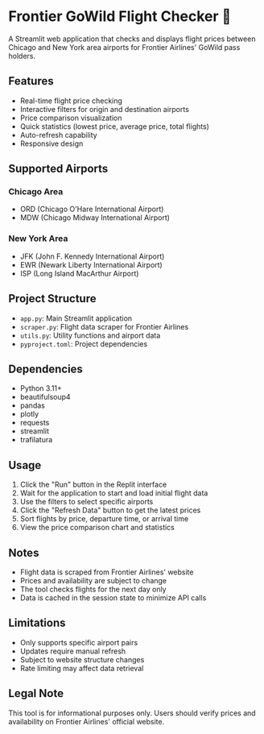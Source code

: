 
# Frontier GoWild Flight Checker 🛫

A Streamlit web application that checks and displays flight prices between Chicago and New York area airports for Frontier Airlines' GoWild pass holders.

## Features

- Real-time flight price checking
- Interactive filters for origin and destination airports
- Price comparison visualization
- Quick statistics (lowest price, average price, total flights)
- Auto-refresh capability
- Responsive design

## Supported Airports

### Chicago Area
- ORD (Chicago O'Hare International Airport)
- MDW (Chicago Midway International Airport)

### New York Area
- JFK (John F. Kennedy International Airport)
- EWR (Newark Liberty International Airport)
- ISP (Long Island MacArthur Airport)

## Project Structure

- `app.py`: Main Streamlit application
- `scraper.py`: Flight data scraper for Frontier Airlines
- `utils.py`: Utility functions and airport data
- `pyproject.toml`: Project dependencies

## Dependencies

- Python 3.11+
- beautifulsoup4
- pandas
- plotly
- requests
- streamlit
- trafilatura

## Usage

1. Click the "Run" button in the Replit interface
2. Wait for the application to start and load initial flight data
3. Use the filters to select specific airports
4. Click the "Refresh Data" button to get the latest prices
5. Sort flights by price, departure time, or arrival time
6. View the price comparison chart and statistics

## Notes

- Flight data is scraped from Frontier Airlines' website
- Prices and availability are subject to change
- The tool checks flights for the next day only
- Data is cached in the session state to minimize API calls

## Limitations

- Only supports specific airport pairs
- Updates require manual refresh
- Subject to website structure changes
- Rate limiting may affect data retrieval

## Legal Note

This tool is for informational purposes only. Users should verify prices and availability on Frontier Airlines' official website.
